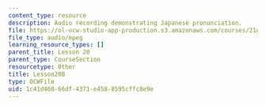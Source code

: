 ```yaml
---
content_type: resource
description: Audio recording demonstrating Japanese pronunciation.
file: https://ol-ocw-studio-app-production.s3.amazonaws.com/courses/21g-504-japanese-iv-spring-2009/1c41d46066df4371e4588595cffc8e9e_Lesson20B.mp3
file_type: audio/mpeg
learning_resource_types: []
parent_title: Lesson 20
parent_type: CourseSection
resourcetype: Other
title: Lesson20B
type: OCWFile
uid: 1c41d460-66df-4371-e458-8595cffc8e9e
---
```

